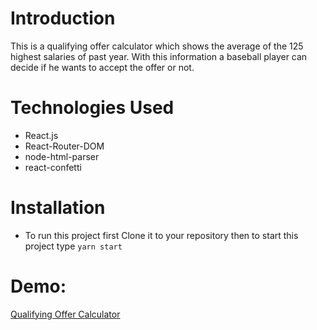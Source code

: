 # Introduction

This is a qualifying offer calculator which shows the average of the 125 highest salaries of past year. With this information a baseball player can decide if he wants to accept the offer or not.

# Technologies Used

- React.js
- React-Router-DOM
- node-html-parser
- react-confetti

# Installation

- To run this project first Clone it to your repository then to start this project type `yarn start`

# Demo:

[Qualifying Offer Calculator](public/baseball.gif)
